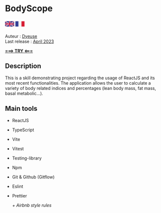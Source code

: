 # BodyScope

[<img src="./public/british-flag.svg" alt="The British flag" style="width: 30px"/>](./README.md)
[<img src="./public/french-flag.svg" alt="The French flag" style="width: 30px"/>](./README.fr.md)

Auteur : <ins>Dyeuse</ins>
<br />Last release : <ins>April 2023</ins>

**[===> TRY <===](https://bodyscope.vercel.app/)**

## Description

This is a skill demonstrating project regarding the usage of ReactJS and its most recent functionalities. The application allows the user to calculate a variety of body related indices and percentages (lean body mass, fat mass, basal metabolic...).

## Main tools

- ReactJS
- TypeScript
- Vite
- Vitest
- Testing-library
- Npm
- Git & Github (Gitflow)
- Eslint
- Prettier

  _+ Airbnb style rules_
